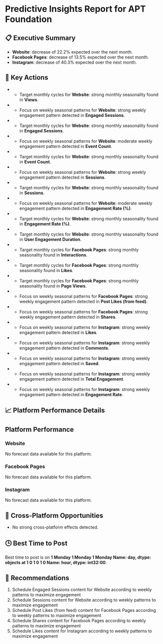 # Predictive Insights Report for APT Foundation

## 📋 Executive Summary

- **Website**: decrease of 22.2% expected over the next month.
- **Facebook Pages**: decrease of 13.5% expected over the next month.
- **Instagram**: decrease of 40.3% expected over the next month.

## 🎯 Key Actions

- - Target monthly cycles for **Website**: strong monthly seasonality found in **Views**.
- - Focus on weekly seasonal patterns for **Website**: strong weekly engagement pattern detected in **Engaged Sessions**.
- - Target monthly cycles for **Website**: strong monthly seasonality found in **Engaged Sessions**.
- - Focus on weekly seasonal patterns for **Website**: moderate weekly engagement pattern detected in **Event Count**.
- - Target monthly cycles for **Website**: strong monthly seasonality found in **Event Count**.
- - Focus on weekly seasonal patterns for **Website**: strong weekly engagement pattern detected in **Sessions**.
- - Target monthly cycles for **Website**: strong monthly seasonality found in **Sessions**.
- - Focus on weekly seasonal patterns for **Website**: moderate weekly engagement pattern detected in **Engagement Rate (%)**.
- - Target monthly cycles for **Website**: strong monthly seasonality found in **Engagement Rate (%)**.
- - Target monthly cycles for **Website**: strong monthly seasonality found in **User Engagement Duration**.
- - Target monthly cycles for **Facebook Pages**: strong monthly seasonality found in **Interactions**.
- - Target monthly cycles for **Facebook Pages**: strong monthly seasonality found in **Likes**.
- - Target monthly cycles for **Facebook Pages**: strong monthly seasonality found in **Page Views**.
- - Focus on weekly seasonal patterns for **Facebook Pages**: strong weekly engagement pattern detected in **Post Likes (from feed)**.
- - Focus on weekly seasonal patterns for **Facebook Pages**: strong weekly engagement pattern detected in **Shares**.
- - Focus on weekly seasonal patterns for **Instagram**: strong weekly engagement pattern detected in **Likes**.
- - Focus on weekly seasonal patterns for **Instagram**: strong weekly engagement pattern detected in **Comments**.
- - Focus on weekly seasonal patterns for **Instagram**: strong weekly engagement pattern detected in **Saved**.
- - Focus on weekly seasonal patterns for **Instagram**: strong weekly engagement pattern detected in **Total Engagement**.
- - Focus on weekly seasonal patterns for **Instagram**: strong weekly engagement pattern detected in **Engagement Rate**.

## 📈 Platform Performance Details

## Platform Performance

### Website

No forecast data available for this platform.

### Facebook Pages

No forecast data available for this platform.

### Instagram

No forecast data available for this platform.


## 🔗 Cross-Platform Opportunities

- No strong cross-platform effects detected.

## 🕒 Best Time to Post

Best time to post is on **1    Monday
1    Monday
1    Monday
Name: day, dtype: objects at 1    0
1    0
1    0
Name: hour, dtype: int32:00**.

## 📢 Recommendations

1. Schedule Engaged Sessions content for Website according to weekly patterns to maximize engagement
2. Schedule Sessions content for Website according to weekly patterns to maximize engagement
3. Schedule Post Likes (from feed) content for Facebook Pages according to weekly patterns to maximize engagement
4. Schedule Shares content for Facebook Pages according to weekly patterns to maximize engagement
5. Schedule Likes content for Instagram according to weekly patterns to maximize engagement
